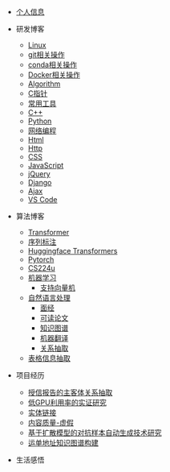 * [个人信息](README)

* 研发博客
    * [Linux](Linux/README) 
    * [git相关操作](git/README)
    * [conda相关操作](conda/README)
    * [Docker相关操作](Docker/README)
    * [Algorithm](Algorithm/README)
    * [C指针](C/c语言指针探秘)
    * [常用工具](tool/README)
    * [C++](CPP/README)
    * [Python](Python/python)
    * [网络编程](Socket/README)
    * [Html](Html/README)
    * [Http](Http/README)
    * [CSS](CSS/README)
    * [JavaScript](JavaScript/README)
    * [jQuery](jQuery/README)
    * [Django](Django/README)
    * [Ajax](Ajax/README)
    * [VS Code](VScode/README)
    
* 算法博客
    * [Transformer](Transformer/Transformer.md)
    * [序列标注](nlp/seq_label)
    * [Huggingface Transformers](Transformers/README)
    * [Pytorch](pytorch/README)
    * [CS224u](cs224u/README)
    * [机器学习](ml/)
        * [支持向量机](ml/svm/svm.md)
    * [自然语言处理](nlp/)
        * [面经](nlp/experience/README)
        * [可读论文](nlp/paper/README)
        * [知识图谱](nlp/kg/kg.md)
        * [机器翻译](nlp/nmt/README.md)
        * [关系抽取](nlp/multi_rel/多重关系抽取.md)
    * [表格信息抽取](table/README)
    
* 项目经历
    * [授信报告的主客体关系抽取](sxbg/README)
    * [低GPU利用率的实证研究](GPUUtil/README)
    * [实体链接](entitylinking/README)
    * [内容质量-虚假](fakenews/README)
    * [基于扩散模型的对抗样本自动生成技术研究](advers/README)
    * [运单地址知识图谱构建](waybill/README)
    
* 生活感悟